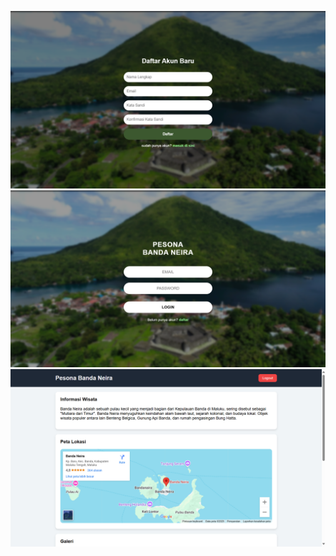 ![Tampilan register](register2.png)
![Tampilan Login](login2.png)
![Tampilan Dashboard](dashboard2.png)
